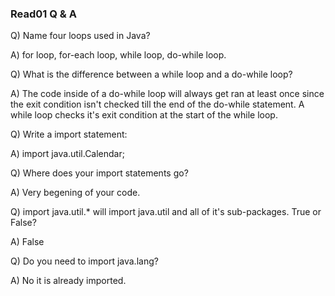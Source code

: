 ### Read01 Q & A

Q) Name four loops used in Java?

A) for loop, for-each loop, while loop, do-while loop.

Q) What is the difference between a while loop and a do-while loop?

A) The code inside of a do-while loop will always get ran at least once since the exit condition isn't checked till the end of the do-while statement. A while loop checks it's exit condition at the start of the while loop.

Q) Write a import statement:

A) import java.util.Calendar;

Q) Where does your import statements go?

A) Very begening of your code.

Q) import java.util.* 
will import java.util and all of it's sub-packages.
True or False?

A) False

Q) Do you need to import java.lang?

A) No it is already imported.
